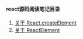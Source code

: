 #### react源码阅读笔记目录

1. [关于 React.createElement](react源码阅读笔记/react源码阅读笔记：一、关于%20React.createElement)
2. [关于 ReactElement](react源码阅读笔记/react源码阅读笔记：二、关于%20ReactElement)